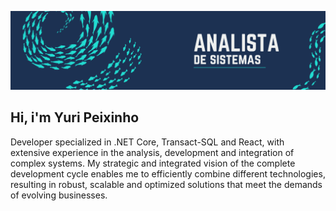 ![Full Stack Developer](./banner.png)

## Hi, i'm Yuri Peixinho

Developer specialized in .NET Core, Transact-SQL and React, with extensive experience in the analysis, development and integration of complex systems. My strategic and integrated vision of the complete development cycle enables me to efficiently combine different technologies, resulting in robust, scalable and optimized solutions that meet the demands of evolving businesses.









